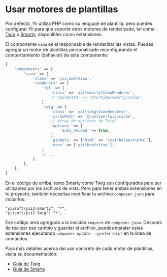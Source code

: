 Usar motores de plantillas
==========================

Por defecto, Yii utiliza PHP como su lenguaje de plantilla, pero puedes configurar Yii para que soporte otros motores de renderizado, tal como
[Twig](http://twig.sensiolabs.org/) o [Smarty](http://www.smarty.net/), disponibles como extensiones.

El componente `view` es el responsable de renderizar las vistas. Puedes agregar un motor de plantillas personalizado reconfigurando
el comportamiento (behavior) de este componente:

```php
[
    'components' => [
        'view' => [
            'class' => 'yii\web\View',
            'renderers' => [
                'tpl' => [
                    'class' => 'yii\smarty\ViewRenderer',
                    //'cachePath' => '@runtime/Smarty/cache',
                ],
                'twig' => [
                    'class' => 'yii\twig\ViewRenderer',
                    'cachePath' => '@runtime/Twig/cache',
                    // Array de opciones de Twig:
                    'options' => [
                        'auto_reload' => true,
                    ],
                    'globals' => ['html' => '\yii\helpers\Html'],
                    'uses' => ['yii\bootstrap'],
                ],
                // ...
            ],
        ],
    ],
]
```

En el código de arriba, tanto Smarty como Twig son configurados para ser utilizables por los archivos de vista. Pero para tener ambas extensiones en tu proyecto, también necesitas modificar
tu archivo `composer.json` para incluirlos:

```
"yiisoft/yii2-smarty": "*",
"yiisoft/yii2-twig": "*",
```
Ese código será agregado a la sección `require` de `composer.json`. Después de realizar ese cambio y guardar el archivo, puedes instalar estas extensiones ejecutando `composer update --prefer-dist` en la línea de comandos.

Para más detalles acerca del uso concreto de cada motor de plantillas, visita su documentación:

- [Guía de Twig](https://github.com/yiisoft/yii2-twig/tree/master/docs/guide)
- [Guía de Smarty](https://github.com/yiisoft/yii2-smarty/tree/master/docs/guide)
